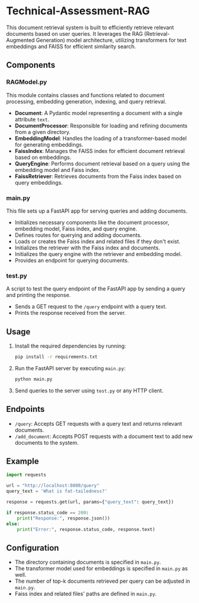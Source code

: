 # Technical-Assessment-RAG

This document retrieval system is built to efficiently retrieve relevant documents based on user queries. It leverages the RAG (Retrieval-Augmented Generation) model architecture, utilizing transformers for text embeddings and FAISS for efficient similarity search.
## Components

### RAGModel.py

This module contains classes and functions related to document processing, embedding generation, indexing, and query retrieval.

- **Document**: A Pydantic model representing a document with a single attribute `text`.
- **DocumentProcessor**: Responsible for loading and refining documents from a given directory.
- **EmbeddingModel**: Handles the loading of a transformer-based model for generating embeddings.
- **FaissIndex**: Manages the FAISS index for efficient document retrieval based on embeddings.
- **QueryEngine**: Performs document retrieval based on a query using the embedding model and Faiss index.
- **FaissRetriever**: Retrieves documents from the Faiss index based on query embeddings.

### main.py

This file sets up a FastAPI app for serving queries and adding documents.

- Initializes necessary components like the document processor, embedding model, Faiss index, and query engine.
- Defines routes for querying and adding documents.
- Loads or creates the Faiss index and related files if they don't exist.
- Initializes the retriever with the Faiss index and documents.
- Initializes the query engine with the retriever and embedding model.
- Provides an endpoint for querying documents.

### test.py

A script to test the query endpoint of the FastAPI app by sending a query and printing the response.

- Sends a GET request to the `/query` endpoint with a query text.
- Prints the response received from the server.

## Usage

1. Install the required dependencies by running:

   ```bash
   pip install -r requirements.txt
   ```

2. Run the FastAPI server by executing `main.py`:

   ```bash
   python main.py
   ```

3. Send queries to the server using `test.py` or any HTTP client.

## Endpoints

- `/query`: Accepts GET requests with a query text and returns relevant documents.
- `/add_document`: Accepts POST requests with a document text to add new documents to the system.

## Example

```python
import requests

url = "http://localhost:8000/query"
query_text = 'What is fat-tailedness?'

response = requests.get(url, params={"query_text": query_text})

if response.status_code == 200:
    print("Response:", response.json())
else:
    print("Error:", response.status_code, response.text)
```

## Configuration

- The directory containing documents is specified in `main.py`.
- The transformer model used for embeddings is specified in `main.py` as well.
- The number of top-k documents retrieved per query can be adjusted in `main.py`.
- Faiss index and related files' paths are defined in `main.py`.
